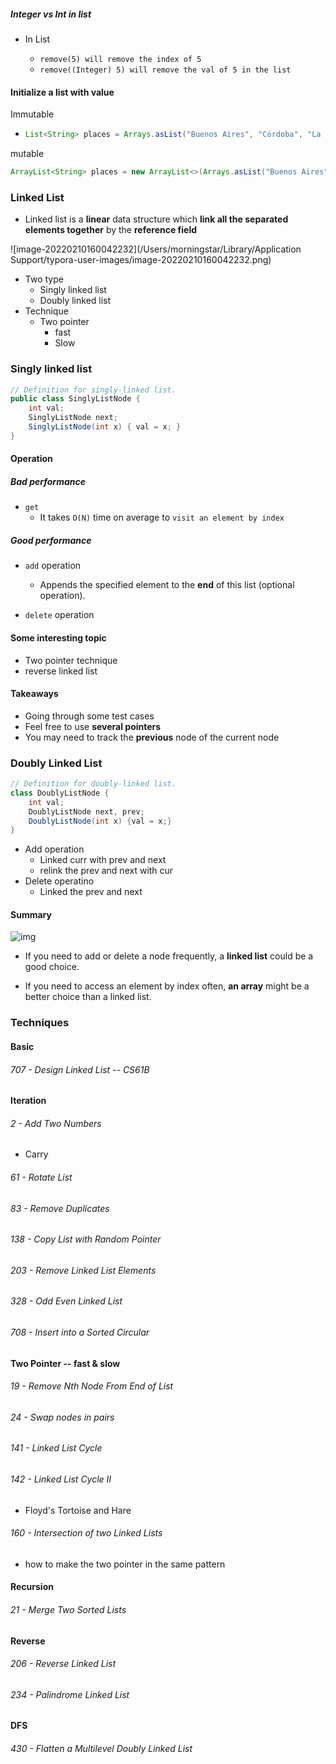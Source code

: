 ##### Integer vs Int in list

* In List<Integer>
  * `remove(5) will remove the index of 5`
  * `remove((Integer) 5) will remove the val of 5 in the list`

#### Initialize a list with value

Immutable

* ```java
  List<String> places = Arrays.asList("Buenos Aires", "Córdoba", "La Plata");
  ```

mutable

```java
ArrayList<String> places = new ArrayList<>(Arrays.asList("Buenos Aires", "Córdoba", "La Plata"));
```



### Linked List

* Linked list is a **linear** data structure which **link all the separated elements together** by the **reference field**

![image-20220210160042232](/Users/morningstar/Library/Application Support/typora-user-images/image-20220210160042232.png)

* Two type
  * Singly linked list
  * Doubly linked list
* Technique
  * Two pointer
    * fast
    * Slow




### Singly linked list

```java
// Definition for singly-linked list.
public class SinglyListNode {
    int val;
    SinglyListNode next;
    SinglyListNode(int x) { val = x; }
}
```

#### Operation

##### Bad performance

* `get`
  * It takes `O(N)` time on average to `visit an element by index`

##### Good performance

* `add` operation
  * Appends the specified element to the **end** of this list (optional operation).

* `delete` operation

#### Some interesting topic

* Two pointer technique
* reverse linked list

#### Takeaways

* Going through some test cases
* Feel free to use **several pointers**
* You may need to track the **previous** node of the current node

### Doubly Linked List

```java
// Definition for doubly-linked list.
class DoublyListNode {
    int val;
    DoublyListNode next, prev;
    DoublyListNode(int x) {val = x;}
}
```

* Add operation
  * Linked curr with prev and next
  * relink the prev and next with cur
* Delete operatino
  * Linked the prev and next

#### Summary

![img](https://assets.leetcode.com/uploads/2020/10/02/comparison_of_time_complexity.png)

* If you need to add or delete a node frequently, a **linked list** could be a good choice.

* If you need to access an element by index often, **an array** might be a better choice than a linked list.



### Techniques

#### Basic

###### 707 - Design Linked List -- CS61B

#### Iteration

###### 2 - Add Two Numbers

* Carry

###### 61 - Rotate List

###### 83 - Remove Duplicates

###### 138 - Copy List with Random Pointer

###### 203 - Remove Linked List Elements

###### 328 - Odd Even Linked List

###### 708 - Insert into a Sorted Circular



#### Two Pointer -- fast & slow

###### 19 - Remove Nth Node From End of List

###### 24 - Swap nodes in pairs

###### 141 - Linked List Cycle

###### 142 - Linked List Cycle II

* Floyd's Tortoise and Hare

###### 160 - Intersection of two Linked Lists

* how to make the two pointer in the same pattern



#### Recursion

###### 21 - Merge Two Sorted Lists



#### Reverse

###### 206 - Reverse Linked List

###### 234 - Palindrome Linked List



#### DFS

###### 430 - Flatten a Multilevel Doubly Linked List
